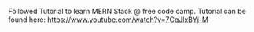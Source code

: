 Followed Tutorial to learn MERN Stack @ free code camp. Tutorial can be found here: https://www.youtube.com/watch?v=7CqJlxBYj-M